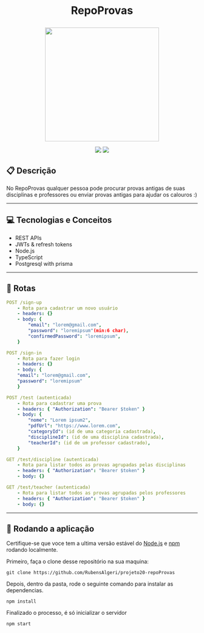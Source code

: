 # <p align = "center"> RepoProvas</p>

<p align="center">
   <img width="300"src="https://user-images.githubusercontent.com/24623425/36042969-f87531d4-0d8a-11e8-9dee-e87ab8c6a9e3.png"/>
</p>

<p align = "center">
   <img src="https://img.shields.io/badge/author-Rubens_Algeri-4dae71?style=flat-square" />
   <img src="https://img.shields.io/github/languages/count/Rubens_Algeri/projeto20-repoProvas?color=4dae71&style=flat-square" />
</p>


##  :clipboard: Descrição

No RepoProvas qualquer pessoa pode procurar provas antigas de suas disciplinas e professores ou enviar provas antigas para ajudar os calouros :)

***

## :computer:	 Tecnologias e Conceitos

- REST APIs
- JWTs & refresh tokens
- Node.js
- TypeScript
- Postgresql with prisma

***

## :rocket: Rotas

```yml
POST /sign-up
    - Rota para cadastrar um novo usuário
    - headers: {}
    - body: {
        "email": "lorem@gmail.com",
        "password": "loremipsum"(min:6 char),
        "confirmedPassword": "loremipsum",
    }
```
    
```yml 
POST /sign-in
    - Rota para fazer login
    - headers: {}
    - body: {
    "email": "lorem@gmail.com",
    "password": "loremipsum"
    }
```
```yml
POST /test (autenticada)
    - Rota para cadastrar uma prova
    - headers: { "Authorization": "Bearer $token" }
    - body: {
        "nome": "Lorem ipsum2",
        "pdfUrl": "https://www.lorem.com",
        "categoryId": (id de uma categoria cadastrada),
        "disciplineId": (id de uma disciplina cadastrada),
        "teacherId": (id de um professor cadastrado),
    }
```
    
```yml 
GET /test/discipline (autenticada)
    - Rota para listar todos as provas agrupadas pelas disciplinas
    - headers: { "Authorization": "Bearer $token" }
    - body: {}
```

```yml 
GET /test/teacher (autenticada)
    - Rota para listar todos as provas agrupadas pelos professores
    - headers: { "Authorization": "Bearer $token" }
    - body: {}
```
 
***

## 🏁 Rodando a aplicação

Certifique-se que voce tem a ultima versão estável do [Node.js](https://nodejs.org/en/download/) e [npm](https://www.npmjs.com/) rodando localmente.

Primeiro, faça o clone desse repositório na sua maquina:

```
git clone https://github.com/RubensAlgeri/projeto20-repoProvas
```

Depois, dentro da pasta, rode o seguinte comando para instalar as dependencias.

```
npm install
```

Finalizado o processo, é só inicializar o servidor
```
npm start
```